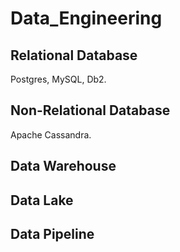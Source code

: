 # Data_Engineering

## Relational Database
Postgres,
MySQL,
Db2.

## Non-Relational Database
Apache Cassandra.

## Data Warehouse

## Data Lake

## Data Pipeline
